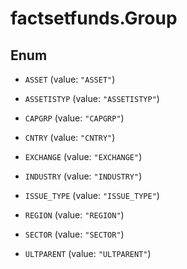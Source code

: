 # factsetfunds.Group

## Enum


* `ASSET` (value: `"ASSET"`)

* `ASSETISTYP` (value: `"ASSETISTYP"`)

* `CAPGRP` (value: `"CAPGRP"`)

* `CNTRY` (value: `"CNTRY"`)

* `EXCHANGE` (value: `"EXCHANGE"`)

* `INDUSTRY` (value: `"INDUSTRY"`)

* `ISSUE_TYPE` (value: `"ISSUE_TYPE"`)

* `REGION` (value: `"REGION"`)

* `SECTOR` (value: `"SECTOR"`)

* `ULTPARENT` (value: `"ULTPARENT"`)


